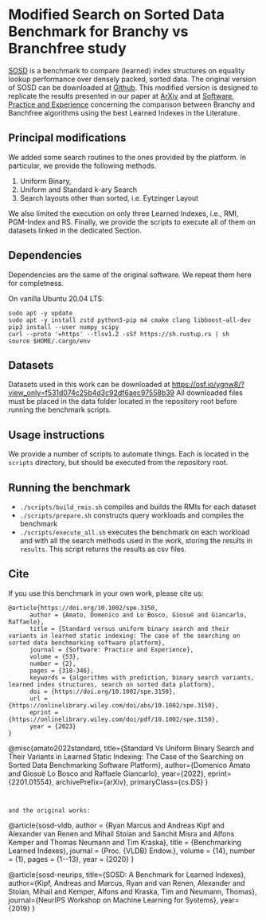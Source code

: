 


# Modified Search on Sorted Data Benchmark for Branchy vs Branchfree study


[SOSD](https://learned.systems/papers/sosd.pdf) is a benchmark to compare (learned) index structures on equality lookup performance over densely packed, sorted data.
The original version of SOSD can be downloaded at [Github](https://github.com/learnedsystems/SOSD).
This modified version is designed to replicate the results presented in our paper at [ArXiv](https://arxiv.org/abs/2201.01554) and at [Software, Practice and Experience](https://onlinelibrary.wiley.com/doi/epdf/10.1002/spe.3150) concerning the comparison between Branchy and Banchfree algorithms using the best Learned Indexes in the Literature.

## Principal modifications

We added some search routines to the ones provided by the platform. In particular, we provide the following methods.

1) Uniform Binary, 
1) Uniform and Standard k-ary Search 
1) Search layouts other than sorted, i.e. Eytzinger Layout

We also limited the execution on only three Learned Indexes, i.e., RMI, PGM-Index and RS.
Finally, we provide the scripts to execute all of them on datasets linked in the dedicated Section.

## Dependencies

Dependencies are the same of the original software. We repeat them here for completness.

On vanilla Ubuntu 20.04 LTS:

```
sudo apt -y update
sudo apt -y install zstd python3-pip m4 cmake clang libboost-all-dev
pip3 install --user numpy scipy
curl --proto '=https' --tlsv1.2 -sSf https://sh.rustup.rs | sh
source $HOME/.cargo/env
```

## Datasets

Datasets used in this work can be downloaded at https://osf.io/ygnw8/?view_only=f531d074c25b4d3c92df6aec97558b39
All downloaded files must be placed in the data folder located in the repository root before running the benchmark scripts.

## Usage instructions

We provide a number of scripts to automate things. Each is located in the `scripts` directory, but should be executed from the repository root.

## Running the benchmark

* `./scripts/build_rmis.sh` compiles and builds the RMIs for each dataset
* `./scripts/prepare.sh` constructs query workloads and compiles the benchmark
* `./scripts/execute_all.sh` executes the benchmark on each workload and with all the search methods used in the work, storing the results in `results`. This script returns the results as csv files.

## Cite

If you use this benchmark in your own work, please cite us:

```
@article{https://doi.org/10.1002/spe.3150,
      author = {Amato, Domenico and Lo Bosco, Giosué and Giancarlo, Raffaele},
      title = {Standard versus uniform binary search and their variants in learned static indexing: The case of the searching on sorted data benchmarking software platform},
      journal = {Software: Practice and Experience},
      volume = {53},
      number = {2},
      pages = {318-346},
      keywords = {algorithms with prediction, binary search variants, learned index structures, search on sorted data platform},
      doi = {https://doi.org/10.1002/spe.3150},
      url = {https://onlinelibrary.wiley.com/doi/abs/10.1002/spe.3150},
      eprint = {https://onlinelibrary.wiley.com/doi/pdf/10.1002/spe.3150},
      year = {2023}
}
```
@misc{amato2022standard,
      title={Standard Vs Uniform Binary Search and Their Variants in Learned Static Indexing: The Case of the Searching on Sorted Data Benchmarking Software Platform}, 
      author={Domenico Amato and Giosuè Lo Bosco and Raffaele Giancarlo},
      year={2022},
      eprint={2201.01554},
      archivePrefix={arXiv},
      primaryClass={cs.DS}
}
```


and the original works:

```
@article{sosd-vldb,
  author    = {Ryan Marcus and
               Andreas Kipf and
               Alexander van Renen and
               Mihail Stoian and
               Sanchit Misra and
               Alfons Kemper and
               Thomas Neumann and
               Tim Kraska},
  title     = {Benchmarking Learned Indexes},
  journal   = {Proc. {VLDB} Endow.},
  volume    = {14},
  number    = {1},
  pages     = {1--13},
  year      = {2020}
}

@article{sosd-neurips,
  title={SOSD: A Benchmark for Learned Indexes},
  author={Kipf, Andreas and Marcus, Ryan and van Renen, Alexander and Stoian, Mihail and Kemper, Alfons and Kraska, Tim and Neumann, Thomas},
  journal={NeurIPS Workshop on Machine Learning for Systems},
  year={2019}
}
```


